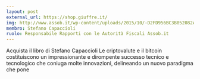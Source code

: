 ```yaml
---
layout: post
external_url: https://shop.giuffre.it/
img: http://www.assob.it/wp-content/uploads/2015/10/-D2FD956BC3B052082A7385EEA3F3DFA354E798C51AF16C85A3-pimgpsh_thumbnail_win_distr.jpg
membro: Stefano Capaccioli
ruolo: Responsabile Rapporti con le Autorità Fiscali Assob.it
---
```


Acquista il libro di Stefano Capaccioli Le criptovalute e il bitcoin costituiscono un impressionante e dirompente successo tecnico e tecnologico che coniuga molte innovazioni, delineando un nuovo paradigma che pone